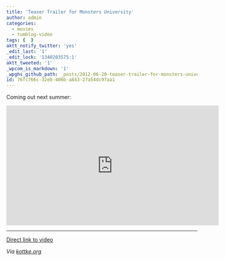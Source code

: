```yaml
---
title: 'Teaser Trailer for Monsters University'
author: admin
categories:
  - movies
  - tumblog-video
tags: {  }
aktt_notify_twitter: 'yes'
_edit_last: '1'
_edit_lock: '1340203575:1'
aktt_tweeted: '1'
_wpcom_is_markdown: '1'
_wpghs_github_path: _posts/2012-06-20-teaser-trailer-for-monsters-university.md
id: 76fc766c-32eb-406b-a843-27a54dc97aa1
---
```

<p>Coming out next summer:</p>
<p><iframe width="560" height="315" src="http://www.youtube.com/embed/sED6FRXIHJc?rel=0" frameborder="0" allowfullscreen></iframe></p>
<hr>
<p><a href="http://youtu.be/sED6FRXIHJc">Direct link to video</a></p>
<p><em>Via <a href="http://kottke.org/12/06/teaser-trailer-for-monsters-university">kottke.org</a></em></p>
